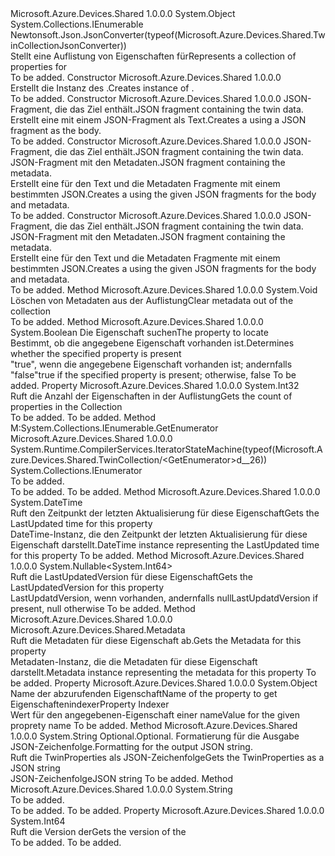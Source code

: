 <Type Name="TwinCollection" FullName="Microsoft.Azure.Devices.Shared.TwinCollection">
  <TypeSignature Language="C#" Value="public class TwinCollection : System.Collections.IEnumerable" />
  <TypeSignature Language="ILAsm" Value=".class public auto ansi beforefieldinit TwinCollection extends System.Object implements class System.Collections.IEnumerable" />
  <TypeSignature Language="DocId" Value="T:Microsoft.Azure.Devices.Shared.TwinCollection" />
  <TypeSignature Language="VB.NET" Value="Public Class TwinCollection&#xA;Implements IEnumerable" />
  <TypeSignature Language="F#" Value="type TwinCollection = class&#xA;    interface IEnumerable" />
  <AssemblyInfo>
    <AssemblyName>Microsoft.Azure.Devices.Shared</AssemblyName>
    <AssemblyVersion>1.0.0.0</AssemblyVersion>
  </AssemblyInfo>
  <Base>
    <BaseTypeName>System.Object</BaseTypeName>
  </Base>
  <Interfaces>
    <Interface>
      <InterfaceName>System.Collections.IEnumerable</InterfaceName>
    </Interface>
  </Interfaces>
  <Attributes>
    <Attribute>
      <AttributeName>Newtonsoft.Json.JsonConverter(typeof(Microsoft.Azure.Devices.Shared.TwinCollectionJsonConverter))</AttributeName>
    </Attribute>
  </Attributes>
  <Docs>
    <summary>
            <span data-ttu-id="69ad7-101">Stellt eine Auflistung von Eigenschaften für<see cref="T:Microsoft.Azure.Devices.Shared.Twin" /></span><span class="sxs-lookup"><span data-stu-id="69ad7-101">Represents a collection of properties for <see cref="T:Microsoft.Azure.Devices.Shared.Twin" /></span></span></summary>
    <remarks>To be added.</remarks>
  </Docs>
  <Members>
    <Member MemberName=".ctor">
      <MemberSignature Language="C#" Value="public TwinCollection ();" />
      <MemberSignature Language="ILAsm" Value=".method public hidebysig specialname rtspecialname instance void .ctor() cil managed" />
      <MemberSignature Language="DocId" Value="M:Microsoft.Azure.Devices.Shared.TwinCollection.#ctor" />
      <MemberSignature Language="VB.NET" Value="Public Sub New ()" />
      <MemberType>Constructor</MemberType>
      <AssemblyInfo>
        <AssemblyName>Microsoft.Azure.Devices.Shared</AssemblyName>
        <AssemblyVersion>1.0.0.0</AssemblyVersion>
      </AssemblyInfo>
      <Parameters />
      <Docs>
        <summary>
            <span data-ttu-id="69ad7-102">Erstellt die Instanz des <see cref="T:Microsoft.Azure.Devices.Shared.TwinCollection" />.</span><span class="sxs-lookup"><span data-stu-id="69ad7-102">Creates instance of <see cref="T:Microsoft.Azure.Devices.Shared.TwinCollection" />.</span></span>
            </summary>
        <remarks>To be added.</remarks>
      </Docs>
    </Member>
    <Member MemberName=".ctor">
      <MemberSignature Language="C#" Value="public TwinCollection (string twinJson);" />
      <MemberSignature Language="ILAsm" Value=".method public hidebysig specialname rtspecialname instance void .ctor(string twinJson) cil managed" />
      <MemberSignature Language="DocId" Value="M:Microsoft.Azure.Devices.Shared.TwinCollection.#ctor(System.String)" />
      <MemberSignature Language="VB.NET" Value="Public Sub New (twinJson As String)" />
      <MemberSignature Language="F#" Value="new Microsoft.Azure.Devices.Shared.TwinCollection : string -&gt; Microsoft.Azure.Devices.Shared.TwinCollection" Usage="new Microsoft.Azure.Devices.Shared.TwinCollection twinJson" />
      <MemberType>Constructor</MemberType>
      <AssemblyInfo>
        <AssemblyName>Microsoft.Azure.Devices.Shared</AssemblyName>
        <AssemblyVersion>1.0.0.0</AssemblyVersion>
      </AssemblyInfo>
      <Parameters>
        <Parameter Name="twinJson" Type="System.String" />
      </Parameters>
      <Docs>
        <param name="twinJson"><span data-ttu-id="69ad7-103">JSON-Fragment, die das Ziel enthält.</span><span class="sxs-lookup"><span data-stu-id="69ad7-103">JSON fragment containing the twin data.</span></span></param>
        <summary>
            <span data-ttu-id="69ad7-104">Erstellt eine <see cref="T:Microsoft.Azure.Devices.Shared.TwinCollection" /> mit einem JSON-Fragment als Text.</span><span class="sxs-lookup"><span data-stu-id="69ad7-104">Creates a <see cref="T:Microsoft.Azure.Devices.Shared.TwinCollection" /> using a JSON fragment as the body.</span></span>
            </summary>
        <remarks>To be added.</remarks>
      </Docs>
    </Member>
    <Member MemberName=".ctor">
      <MemberSignature Language="C#" Value="public TwinCollection (Newtonsoft.Json.Linq.JObject twinJson, Newtonsoft.Json.Linq.JObject metadataJson);" />
      <MemberSignature Language="ILAsm" Value=".method public hidebysig specialname rtspecialname instance void .ctor(class Newtonsoft.Json.Linq.JObject twinJson, class Newtonsoft.Json.Linq.JObject metadataJson) cil managed" />
      <MemberSignature Language="DocId" Value="M:Microsoft.Azure.Devices.Shared.TwinCollection.#ctor(Newtonsoft.Json.Linq.JObject,Newtonsoft.Json.Linq.JObject)" />
      <MemberSignature Language="VB.NET" Value="Public Sub New (twinJson As JObject, metadataJson As JObject)" />
      <MemberSignature Language="F#" Value="new Microsoft.Azure.Devices.Shared.TwinCollection : Newtonsoft.Json.Linq.JObject * Newtonsoft.Json.Linq.JObject -&gt; Microsoft.Azure.Devices.Shared.TwinCollection" Usage="new Microsoft.Azure.Devices.Shared.TwinCollection (twinJson, metadataJson)" />
      <MemberType>Constructor</MemberType>
      <AssemblyInfo>
        <AssemblyName>Microsoft.Azure.Devices.Shared</AssemblyName>
        <AssemblyVersion>1.0.0.0</AssemblyVersion>
      </AssemblyInfo>
      <Parameters>
        <Parameter Name="twinJson" Type="Newtonsoft.Json.Linq.JObject" />
        <Parameter Name="metadataJson" Type="Newtonsoft.Json.Linq.JObject" />
      </Parameters>
      <Docs>
        <param name="twinJson"><span data-ttu-id="69ad7-105">JSON-Fragment, die das Ziel enthält.</span><span class="sxs-lookup"><span data-stu-id="69ad7-105">JSON fragment containing the twin data.</span></span></param>
        <param name="metadataJson"><span data-ttu-id="69ad7-106">JSON-Fragment mit den Metadaten.</span><span class="sxs-lookup"><span data-stu-id="69ad7-106">JSON fragment containing the metadata.</span></span></param>
        <summary>
            <span data-ttu-id="69ad7-107">Erstellt eine <see cref="T:Microsoft.Azure.Devices.Shared.TwinCollection" /> für den Text und die Metadaten Fragmente mit einem bestimmten JSON.</span><span class="sxs-lookup"><span data-stu-id="69ad7-107">Creates a <see cref="T:Microsoft.Azure.Devices.Shared.TwinCollection" /> using the given JSON fragments for the body and metadata.</span></span>
            </summary>
        <remarks>To be added.</remarks>
      </Docs>
    </Member>
    <Member MemberName=".ctor">
      <MemberSignature Language="C#" Value="public TwinCollection (string twinJson, string metadataJson);" />
      <MemberSignature Language="ILAsm" Value=".method public hidebysig specialname rtspecialname instance void .ctor(string twinJson, string metadataJson) cil managed" />
      <MemberSignature Language="DocId" Value="M:Microsoft.Azure.Devices.Shared.TwinCollection.#ctor(System.String,System.String)" />
      <MemberSignature Language="VB.NET" Value="Public Sub New (twinJson As String, metadataJson As String)" />
      <MemberSignature Language="F#" Value="new Microsoft.Azure.Devices.Shared.TwinCollection : string * string -&gt; Microsoft.Azure.Devices.Shared.TwinCollection" Usage="new Microsoft.Azure.Devices.Shared.TwinCollection (twinJson, metadataJson)" />
      <MemberType>Constructor</MemberType>
      <AssemblyInfo>
        <AssemblyName>Microsoft.Azure.Devices.Shared</AssemblyName>
        <AssemblyVersion>1.0.0.0</AssemblyVersion>
      </AssemblyInfo>
      <Parameters>
        <Parameter Name="twinJson" Type="System.String" />
        <Parameter Name="metadataJson" Type="System.String" />
      </Parameters>
      <Docs>
        <param name="twinJson"><span data-ttu-id="69ad7-108">JSON-Fragment, die das Ziel enthält.</span><span class="sxs-lookup"><span data-stu-id="69ad7-108">JSON fragment containing the twin data.</span></span></param>
        <param name="metadataJson"><span data-ttu-id="69ad7-109">JSON-Fragment mit den Metadaten.</span><span class="sxs-lookup"><span data-stu-id="69ad7-109">JSON fragment containing the metadata.</span></span></param>
        <summary>
            <span data-ttu-id="69ad7-110">Erstellt eine <see cref="T:Microsoft.Azure.Devices.Shared.TwinCollection" /> für den Text und die Metadaten Fragmente mit einem bestimmten JSON.</span><span class="sxs-lookup"><span data-stu-id="69ad7-110">Creates a <see cref="T:Microsoft.Azure.Devices.Shared.TwinCollection" /> using the given JSON fragments for the body and metadata.</span></span>
            </summary>
        <remarks>To be added.</remarks>
      </Docs>
    </Member>
    <Member MemberName="ClearMetadata">
      <MemberSignature Language="C#" Value="public void ClearMetadata ();" />
      <MemberSignature Language="ILAsm" Value=".method public hidebysig instance void ClearMetadata() cil managed" />
      <MemberSignature Language="DocId" Value="M:Microsoft.Azure.Devices.Shared.TwinCollection.ClearMetadata" />
      <MemberSignature Language="VB.NET" Value="Public Sub ClearMetadata ()" />
      <MemberSignature Language="F#" Value="member this.ClearMetadata : unit -&gt; unit" Usage="twinCollection.ClearMetadata " />
      <MemberType>Method</MemberType>
      <AssemblyInfo>
        <AssemblyName>Microsoft.Azure.Devices.Shared</AssemblyName>
        <AssemblyVersion>1.0.0.0</AssemblyVersion>
      </AssemblyInfo>
      <ReturnValue>
        <ReturnType>System.Void</ReturnType>
      </ReturnValue>
      <Parameters />
      <Docs>
        <summary>
            <span data-ttu-id="69ad7-111">Löschen von Metadaten aus der Auflistung</span><span class="sxs-lookup"><span data-stu-id="69ad7-111">Clear metadata out of the collection</span></span>
            </summary>
        <remarks>To be added.</remarks>
      </Docs>
    </Member>
    <Member MemberName="Contains">
      <MemberSignature Language="C#" Value="public bool Contains (string propertyName);" />
      <MemberSignature Language="ILAsm" Value=".method public hidebysig instance bool Contains(string propertyName) cil managed" />
      <MemberSignature Language="DocId" Value="M:Microsoft.Azure.Devices.Shared.TwinCollection.Contains(System.String)" />
      <MemberSignature Language="VB.NET" Value="Public Function Contains (propertyName As String) As Boolean" />
      <MemberSignature Language="F#" Value="member this.Contains : string -&gt; bool" Usage="twinCollection.Contains propertyName" />
      <MemberType>Method</MemberType>
      <AssemblyInfo>
        <AssemblyName>Microsoft.Azure.Devices.Shared</AssemblyName>
        <AssemblyVersion>1.0.0.0</AssemblyVersion>
      </AssemblyInfo>
      <ReturnValue>
        <ReturnType>System.Boolean</ReturnType>
      </ReturnValue>
      <Parameters>
        <Parameter Name="propertyName" Type="System.String" />
      </Parameters>
      <Docs>
        <param name="propertyName"><span data-ttu-id="69ad7-112">Die Eigenschaft suchen</span><span class="sxs-lookup"><span data-stu-id="69ad7-112">The property to locate</span></span></param>
        <summary>
            <span data-ttu-id="69ad7-113">Bestimmt, ob die angegebene Eigenschaft vorhanden ist.</span><span class="sxs-lookup"><span data-stu-id="69ad7-113">Determines whether the specified property is present</span></span>
            </summary>
        <returns><span data-ttu-id="69ad7-114">"true", wenn die angegebene Eigenschaft vorhanden ist; andernfalls "false"</span><span class="sxs-lookup"><span data-stu-id="69ad7-114">true if the specified property is present; otherwise, false</span></span></returns>
        <remarks>To be added.</remarks>
      </Docs>
    </Member>
    <Member MemberName="Count">
      <MemberSignature Language="C#" Value="public int Count { get; }" />
      <MemberSignature Language="ILAsm" Value=".property instance int32 Count" />
      <MemberSignature Language="DocId" Value="P:Microsoft.Azure.Devices.Shared.TwinCollection.Count" />
      <MemberSignature Language="VB.NET" Value="Public ReadOnly Property Count As Integer" />
      <MemberSignature Language="F#" Value="member this.Count : int" Usage="Microsoft.Azure.Devices.Shared.TwinCollection.Count" />
      <MemberType>Property</MemberType>
      <AssemblyInfo>
        <AssemblyName>Microsoft.Azure.Devices.Shared</AssemblyName>
        <AssemblyVersion>1.0.0.0</AssemblyVersion>
      </AssemblyInfo>
      <ReturnValue>
        <ReturnType>System.Int32</ReturnType>
      </ReturnValue>
      <Docs>
        <summary>
            <span data-ttu-id="69ad7-115">Ruft die Anzahl der Eigenschaften in der Auflistung</span><span class="sxs-lookup"><span data-stu-id="69ad7-115">Gets the count of properties in the Collection</span></span>
            </summary>
        <value>To be added.</value>
        <remarks>To be added.</remarks>
      </Docs>
    </Member>
    <Member MemberName="GetEnumerator">
      <MemberSignature Language="C#" Value="public System.Collections.IEnumerator GetEnumerator ();" />
      <MemberSignature Language="ILAsm" Value=".method public hidebysig newslot virtual instance class System.Collections.IEnumerator GetEnumerator() cil managed" />
      <MemberSignature Language="DocId" Value="M:Microsoft.Azure.Devices.Shared.TwinCollection.GetEnumerator" />
      <MemberSignature Language="VB.NET" Value="Public Iterator Overridable NotOverridable Function GetEnumerator () As IEnumerator" />
      <MemberSignature Language="F#" Value="abstract member GetEnumerator : unit -&gt; System.Collections.IEnumerator&#xA;override this.GetEnumerator : unit -&gt; System.Collections.IEnumerator" Usage="twinCollection.GetEnumerator " />
      <MemberType>Method</MemberType>
      <Implements>
        <InterfaceMember>M:System.Collections.IEnumerable.GetEnumerator</InterfaceMember>
      </Implements>
      <AssemblyInfo>
        <AssemblyName>Microsoft.Azure.Devices.Shared</AssemblyName>
        <AssemblyVersion>1.0.0.0</AssemblyVersion>
      </AssemblyInfo>
      <Attributes>
        <Attribute>
          <AttributeName>System.Runtime.CompilerServices.IteratorStateMachine(typeof(Microsoft.Azure.Devices.Shared.TwinCollection/&lt;GetEnumerator&gt;d__26))</AttributeName>
        </Attribute>
      </Attributes>
      <ReturnValue>
        <ReturnType>System.Collections.IEnumerator</ReturnType>
      </ReturnValue>
      <Parameters />
      <Docs>
        <summary>To be added.</summary>
        <returns>To be added.</returns>
        <remarks>To be added.</remarks>
        <inheritdoc />
      </Docs>
    </Member>
    <Member MemberName="GetLastUpdated">
      <MemberSignature Language="C#" Value="public DateTime GetLastUpdated ();" />
      <MemberSignature Language="ILAsm" Value=".method public hidebysig instance valuetype System.DateTime GetLastUpdated() cil managed" />
      <MemberSignature Language="DocId" Value="M:Microsoft.Azure.Devices.Shared.TwinCollection.GetLastUpdated" />
      <MemberSignature Language="VB.NET" Value="Public Function GetLastUpdated () As DateTime" />
      <MemberSignature Language="F#" Value="member this.GetLastUpdated : unit -&gt; DateTime" Usage="twinCollection.GetLastUpdated " />
      <MemberType>Method</MemberType>
      <AssemblyInfo>
        <AssemblyName>Microsoft.Azure.Devices.Shared</AssemblyName>
        <AssemblyVersion>1.0.0.0</AssemblyVersion>
      </AssemblyInfo>
      <ReturnValue>
        <ReturnType>System.DateTime</ReturnType>
      </ReturnValue>
      <Parameters />
      <Docs>
        <summary>
            <span data-ttu-id="69ad7-116">Ruft den Zeitpunkt der letzten Aktualisierung für diese Eigenschaft</span><span class="sxs-lookup"><span data-stu-id="69ad7-116">Gets the LastUpdated time for this property</span></span>
            </summary>
        <returns><span data-ttu-id="69ad7-117">DateTime-Instanz, die den Zeitpunkt der letzten Aktualisierung für diese Eigenschaft darstellt.</span><span class="sxs-lookup"><span data-stu-id="69ad7-117">DateTime instance representing the LastUpdated time for this property</span></span></returns>
        <remarks>To be added.</remarks>
      </Docs>
    </Member>
    <Member MemberName="GetLastUpdatedVersion">
      <MemberSignature Language="C#" Value="public Nullable&lt;long&gt; GetLastUpdatedVersion ();" />
      <MemberSignature Language="ILAsm" Value=".method public hidebysig instance valuetype System.Nullable`1&lt;int64&gt; GetLastUpdatedVersion() cil managed" />
      <MemberSignature Language="DocId" Value="M:Microsoft.Azure.Devices.Shared.TwinCollection.GetLastUpdatedVersion" />
      <MemberSignature Language="VB.NET" Value="Public Function GetLastUpdatedVersion () As Nullable(Of Long)" />
      <MemberSignature Language="F#" Value="member this.GetLastUpdatedVersion : unit -&gt; Nullable&lt;int64&gt;" Usage="twinCollection.GetLastUpdatedVersion " />
      <MemberType>Method</MemberType>
      <AssemblyInfo>
        <AssemblyName>Microsoft.Azure.Devices.Shared</AssemblyName>
        <AssemblyVersion>1.0.0.0</AssemblyVersion>
      </AssemblyInfo>
      <ReturnValue>
        <ReturnType>System.Nullable&lt;System.Int64&gt;</ReturnType>
      </ReturnValue>
      <Parameters />
      <Docs>
        <summary>
            <span data-ttu-id="69ad7-118">Ruft die LastUpdatedVersion für diese Eigenschaft</span><span class="sxs-lookup"><span data-stu-id="69ad7-118">Gets the LastUpdatedVersion for this property</span></span>
            </summary>
        <returns><span data-ttu-id="69ad7-119">LastUpdatdVersion, wenn vorhanden, andernfalls null</span><span class="sxs-lookup"><span data-stu-id="69ad7-119">LastUpdatdVersion if present, null otherwise</span></span></returns>
        <remarks>To be added.</remarks>
      </Docs>
    </Member>
    <Member MemberName="GetMetadata">
      <MemberSignature Language="C#" Value="public Microsoft.Azure.Devices.Shared.Metadata GetMetadata ();" />
      <MemberSignature Language="ILAsm" Value=".method public hidebysig instance class Microsoft.Azure.Devices.Shared.Metadata GetMetadata() cil managed" />
      <MemberSignature Language="DocId" Value="M:Microsoft.Azure.Devices.Shared.TwinCollection.GetMetadata" />
      <MemberSignature Language="VB.NET" Value="Public Function GetMetadata () As Metadata" />
      <MemberSignature Language="F#" Value="member this.GetMetadata : unit -&gt; Microsoft.Azure.Devices.Shared.Metadata" Usage="twinCollection.GetMetadata " />
      <MemberType>Method</MemberType>
      <AssemblyInfo>
        <AssemblyName>Microsoft.Azure.Devices.Shared</AssemblyName>
        <AssemblyVersion>1.0.0.0</AssemblyVersion>
      </AssemblyInfo>
      <ReturnValue>
        <ReturnType>Microsoft.Azure.Devices.Shared.Metadata</ReturnType>
      </ReturnValue>
      <Parameters />
      <Docs>
        <summary>
            <span data-ttu-id="69ad7-120">Ruft die Metadaten für diese Eigenschaft ab.</span><span class="sxs-lookup"><span data-stu-id="69ad7-120">Gets the Metadata for this property</span></span>
            </summary>
        <returns><span data-ttu-id="69ad7-121">Metadaten-Instanz, die die Metadaten für diese Eigenschaft darstellt.</span><span class="sxs-lookup"><span data-stu-id="69ad7-121">Metadata instance representing the metadata for this property</span></span></returns>
        <remarks>To be added.</remarks>
      </Docs>
    </Member>
    <Member MemberName="Item">
      <MemberSignature Language="C#" Value="public dynamic this[string propertyName] { get; set; }" />
      <MemberSignature Language="ILAsm" Value=".property instance object Item(string)" />
      <MemberSignature Language="DocId" Value="P:Microsoft.Azure.Devices.Shared.TwinCollection.Item(System.String)" />
      <MemberSignature Language="VB.NET" Value="Default Public Property Item(propertyName As String) As Object" />
      <MemberSignature Language="F#" Value="member this.Item(string) : obj with get, set" Usage="Microsoft.Azure.Devices.Shared.TwinCollection.Item" />
      <MemberType>Property</MemberType>
      <AssemblyInfo>
        <AssemblyName>Microsoft.Azure.Devices.Shared</AssemblyName>
        <AssemblyVersion>1.0.0.0</AssemblyVersion>
      </AssemblyInfo>
      <ReturnValue>
        <ReturnType>System.Object</ReturnType>
      </ReturnValue>
      <Parameters>
        <Parameter Name="propertyName" Type="System.String" />
      </Parameters>
      <Docs>
        <param name="propertyName"><span data-ttu-id="69ad7-122">Name der abzurufenden Eigenschaft</span><span class="sxs-lookup"><span data-stu-id="69ad7-122">Name of the property to get</span></span></param>
        <summary>
            <span data-ttu-id="69ad7-123">Eigenschaftenindexer</span><span class="sxs-lookup"><span data-stu-id="69ad7-123">Property Indexer</span></span>
            </summary>
        <value><span data-ttu-id="69ad7-124">Wert für den angegebenen-Eigenschaft einer name</span><span class="sxs-lookup"><span data-stu-id="69ad7-124">Value for the given proprety name</span></span></value>
        <remarks>To be added.</remarks>
      </Docs>
    </Member>
    <Member MemberName="ToJson">
      <MemberSignature Language="C#" Value="public string ToJson (Newtonsoft.Json.Formatting formatting = Newtonsoft.Json.Formatting.None);" />
      <MemberSignature Language="ILAsm" Value=".method public hidebysig instance string ToJson(valuetype Newtonsoft.Json.Formatting formatting) cil managed" />
      <MemberSignature Language="DocId" Value="M:Microsoft.Azure.Devices.Shared.TwinCollection.ToJson(Newtonsoft.Json.Formatting)" />
      <MemberSignature Language="F#" Value="member this.ToJson : Newtonsoft.Json.Formatting -&gt; string" Usage="twinCollection.ToJson formatting" />
      <MemberType>Method</MemberType>
      <AssemblyInfo>
        <AssemblyName>Microsoft.Azure.Devices.Shared</AssemblyName>
        <AssemblyVersion>1.0.0.0</AssemblyVersion>
      </AssemblyInfo>
      <ReturnValue>
        <ReturnType>System.String</ReturnType>
      </ReturnValue>
      <Parameters>
        <Parameter Name="formatting" Type="Newtonsoft.Json.Formatting" />
      </Parameters>
      <Docs>
        <param name="formatting"><span data-ttu-id="69ad7-125">Optional.</span><span class="sxs-lookup"><span data-stu-id="69ad7-125">Optional.</span></span> <span data-ttu-id="69ad7-126">Formatierung für die Ausgabe JSON-Zeichenfolge.</span><span class="sxs-lookup"><span data-stu-id="69ad7-126">Formatting for the output JSON string.</span></span></param>
        <summary>
            <span data-ttu-id="69ad7-127">Ruft die TwinProperties als JSON-Zeichenfolge</span><span class="sxs-lookup"><span data-stu-id="69ad7-127">Gets the TwinProperties as a JSON string</span></span>
            </summary>
        <returns><span data-ttu-id="69ad7-128">JSON-Zeichenfolge</span><span class="sxs-lookup"><span data-stu-id="69ad7-128">JSON string</span></span></returns>
        <remarks>To be added.</remarks>
      </Docs>
    </Member>
    <Member MemberName="ToString">
      <MemberSignature Language="C#" Value="public override string ToString ();" />
      <MemberSignature Language="ILAsm" Value=".method public hidebysig virtual instance string ToString() cil managed" />
      <MemberSignature Language="DocId" Value="M:Microsoft.Azure.Devices.Shared.TwinCollection.ToString" />
      <MemberSignature Language="VB.NET" Value="Public Overrides Function ToString () As String" />
      <MemberSignature Language="F#" Value="override this.ToString : unit -&gt; string" Usage="twinCollection.ToString " />
      <MemberType>Method</MemberType>
      <AssemblyInfo>
        <AssemblyName>Microsoft.Azure.Devices.Shared</AssemblyName>
        <AssemblyVersion>1.0.0.0</AssemblyVersion>
      </AssemblyInfo>
      <ReturnValue>
        <ReturnType>System.String</ReturnType>
      </ReturnValue>
      <Parameters />
      <Docs>
        <summary>To be added.</summary>
        <returns>To be added.</returns>
        <remarks>To be added.</remarks>
        <inheritdoc />
      </Docs>
    </Member>
    <Member MemberName="Version">
      <MemberSignature Language="C#" Value="public long Version { get; }" />
      <MemberSignature Language="ILAsm" Value=".property instance int64 Version" />
      <MemberSignature Language="DocId" Value="P:Microsoft.Azure.Devices.Shared.TwinCollection.Version" />
      <MemberSignature Language="VB.NET" Value="Public ReadOnly Property Version As Long" />
      <MemberSignature Language="F#" Value="member this.Version : int64" Usage="Microsoft.Azure.Devices.Shared.TwinCollection.Version" />
      <MemberType>Property</MemberType>
      <AssemblyInfo>
        <AssemblyName>Microsoft.Azure.Devices.Shared</AssemblyName>
        <AssemblyVersion>1.0.0.0</AssemblyVersion>
      </AssemblyInfo>
      <ReturnValue>
        <ReturnType>System.Int64</ReturnType>
      </ReturnValue>
      <Docs>
        <summary>
            <span data-ttu-id="69ad7-129">Ruft die Version der<see cref="T:Microsoft.Azure.Devices.Shared.TwinCollection" /></span><span class="sxs-lookup"><span data-stu-id="69ad7-129">Gets the version of the <see cref="T:Microsoft.Azure.Devices.Shared.TwinCollection" /></span></span></summary>
        <value>To be added.</value>
        <remarks>To be added.</remarks>
      </Docs>
    </Member>
  </Members>
</Type>
